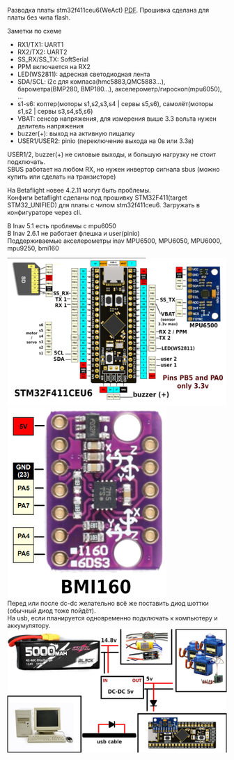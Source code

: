 Разводка платы stm32f411ceu6(WeAct) [PDF](./MiniF4x1Cx_V31.pdf). Прошивка сделана для платы без чипа flash.

Заметки по схеме  
* RX1/TX1: UART1  
* RX2/TX2: UART2  
* SS_RX/SS_TX: SoftSerial
* PPM включается на RX2
* LED(WS2811): адресная светодиодная лента  
* SDA/SCL: i2c для компаса(hmc5883,QMC5883...), барометра(BMP280, BMP180...), акселерометр/гироскоп(mpu6050), ... 	  
* s1-s6:  коптер(моторы s1,s2,s3,s4 | сервы s5,s6), самолёт(моторы s1,s2 | сервы s3,s4,s5,s6)  
* VBAT: сенсор напряжения, для измерения выше 3.3 вольта нужен делитель напряжения  
* buzzer(+): выход на активную пищалку  
* USER1/USER2: pinio (переключение выхода на 0в или 3.3в)  

USER1/2, buzzer(+) не силовые выходы, и большую нагрузку не стоит подключать.  
SBUS работает на любом RX, но нужен инвертор сигнала sbus (можно купить или сделать на транзисторе)

На Betaflight новее 4.2.11 могут быть проблемы.  
Конфиги betaflight сделаны под прошивку STM32F411(target STM32_UNIFIED) для платы с чипом stm32f411ceu6.
Загружать в конфигураторе через cli.

В Inav 5.1 есть проблемы с mpu6050   
В Inav 2.6.1 не работает флешка и user(pinio)  
Поддерживаемые акселерометры inav MPU6500, MPU6050, MPU6000, mpu9250, bmi160

![pinout](./%D1%81%D1%85%D0%B5%D0%BC%D0%B0.png)  
![pinout_bmi160](./bmi160.png)  
Перед или после dc-dc желательно всё же поставить диод шоттки (обычный диод тоже пойдёт).  
На usb, если планируется одновременно подключать к компьютеру и аккумулятору.
![pinout](./%D1%81%D1%85%D0%B5%D0%BC%D0%B03.png)
